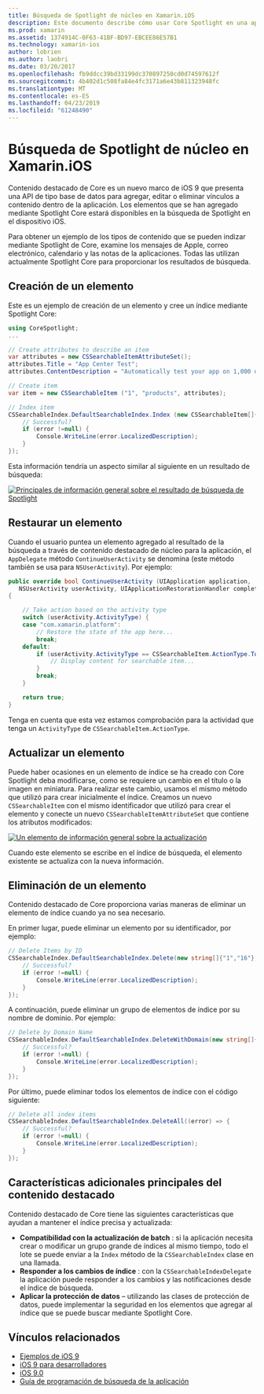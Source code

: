 ```yaml
---
title: Búsqueda de Spotlight de núcleo en Xamarin.iOS
description: Este documento describe cómo usar Core Spotlight en una aplicación de Xamarin.iOS para proporcionar vínculos a contenido de la aplicación. Describe cómo crear, restaurar, actualizar y eliminar elementos que se pueden buscar.
ms.prod: xamarin
ms.assetid: 1374914C-0F63-41BF-BD97-EBCEE86E57B1
ms.technology: xamarin-ios
author: lobrien
ms.author: laobri
ms.date: 03/20/2017
ms.openlocfilehash: fb9ddcc39bd33199dc370897250cd0d74597612f
ms.sourcegitcommit: 4b402d1c508fa84e4fc3171a6e43b811323948fc
ms.translationtype: MT
ms.contentlocale: es-ES
ms.lasthandoff: 04/23/2019
ms.locfileid: "61248490"
---
```

# <a name="search-with-core-spotlight-in-xamarinios"></a>Búsqueda de Spotlight de núcleo en Xamarin.iOS

Contenido destacado de Core es un nuevo marco de iOS 9 que presenta una API de tipo base de datos para agregar, editar o eliminar vínculos a contenido dentro de la aplicación. Los elementos que se han agregado mediante Spotlight Core estará disponibles en la búsqueda de Spotlight en el dispositivo iOS.

Para obtener un ejemplo de los tipos de contenido que se pueden indizar mediante Spotlight de Core, examine los mensajes de Apple, correo electrónico, calendario y las notas de la aplicaciones. Todas las utilizan actualmente Spotlight Core para proporcionar los resultados de búsqueda.

## <a name="creating-an-item"></a>Creación de un elemento

Este es un ejemplo de creación de un elemento y cree un índice mediante Spotlight Core:

```csharp
using CoreSpotlight;
...

// Create attributes to describe an item
var attributes = new CSSearchableItemAttributeSet();
attributes.Title = "App Center Test";
attributes.ContentDescription = "Automatically test your app on 1,000 devices in the cloud.";

// Create item
var item = new CSSearchableItem ("1", "products", attributes);

// Index item
CSSearchableIndex.DefaultSearchableIndex.Index (new CSSearchableItem[]{ item }, (error) => {
    // Successful?
    if (error !=null) {
        Console.WriteLine(error.LocalizedDescription);
    }
});
```

Esta información tendría un aspecto similar al siguiente en un resultado de búsqueda:

[![](corespotlight-images/corespotlight01.png "Principales de información general sobre el resultado de búsqueda de Spotlight")](corespotlight-images/corespotlight01.png#lightbox)

## <a name="restoring-an-item"></a>Restaurar un elemento

Cuando el usuario puntea un elemento agregado al resultado de la búsqueda a través de contenido destacado de núcleo para la aplicación, el `AppDelegate` método `ContinueUserActivity` se denomina (este método también se usa para `NSUserActivity`). Por ejemplo:

```csharp
public override bool ContinueUserActivity (UIApplication application,
   NSUserActivity userActivity, UIApplicationRestorationHandler completionHandler)
{

    // Take action based on the activity type
    switch (userActivity.ActivityType) {
    case "com.xamarin.platform":
        // Restore the state of the app here...
        break;
    default:
        if (userActivity.ActivityType == CSSearchableItem.ActionType.ToString ()) {
            // Display content for searchable item...
        }
        break;
    }

    return true;
}
```

Tenga en cuenta que esta vez estamos comprobación para la actividad que tenga un `ActivityType` de `CSSearchableItem.ActionType`.

## <a name="updating-an-item"></a>Actualizar un elemento

Puede haber ocasiones en un elemento de índice se ha creado con Core Spotlight deba modificarse, como se requiere un cambio en el título o la imagen en miniatura. Para realizar este cambio, usamos el mismo método que utilizó para crear inicialmente el índice.
Creamos un nuevo `CSSearchableItem` con el mismo identificador que utilizó para crear el elemento y conecte un nuevo `CSSearchableItemAttributeSet` que contiene los atributos modificados:

[![](corespotlight-images/corespotlight02.png "Un elemento de información general sobre la actualización")](corespotlight-images/corespotlight02.png#lightbox)

Cuando este elemento se escribe en el índice de búsqueda, el elemento existente se actualiza con la nueva información.

## <a name="deleting-an-item"></a>Eliminación de un elemento

Contenido destacado de Core proporciona varias maneras de eliminar un elemento de índice cuando ya no sea necesario.

En primer lugar, puede eliminar un elemento por su identificador, por ejemplo:

```csharp
// Delete Items by ID
CSSearchableIndex.DefaultSearchableIndex.Delete(new string[]{"1","16"},(error) => {
    // Successful?
    if (error !=null) {
        Console.WriteLine(error.LocalizedDescription);
    }
});
```

A continuación, puede eliminar un grupo de elementos de índice por su nombre de dominio. Por ejemplo:

```csharp
// Delete by Domain Name
CSSearchableIndex.DefaultSearchableIndex.DeleteWithDomain(new string[]{"domain-name"},(error) => {
    // Successful?
    if (error !=null) {
        Console.WriteLine(error.LocalizedDescription);
    }
});
```

Por último, puede eliminar todos los elementos de índice con el código siguiente:

```csharp
// Delete all index items
CSSearchableIndex.DefaultSearchableIndex.DeleteAll((error) => {
    // Successful?
    if (error !=null) {
        Console.WriteLine(error.LocalizedDescription);
    }
});
```
## <a name="additional-core-spotlight-features"></a>Características adicionales principales del contenido destacado

Contenido destacado de Core tiene las siguientes características que ayudan a mantener el índice precisa y actualizada:

- **Compatibilidad con la actualización de batch** : si la aplicación necesita crear o modificar un grupo grande de índices al mismo tiempo, todo el lote se puede enviar a la `Index` método de la `CSSearchableIndex` clase en una llamada.
- **Responder a los cambios de índice** : con la `CSSearchableIndexDelegate` la aplicación puede responder a los cambios y las notificaciones desde el índice de búsqueda.
- **Aplicar la protección de datos** – utilizando las clases de protección de datos, puede implementar la seguridad en los elementos que agregar al índice que se puede buscar mediante Spotlight Core.



## <a name="related-links"></a>Vínculos relacionados

- [Ejemplos de iOS 9](https://developer.xamarin.com/samples/ios/iOS9/)
- [iOS 9 para desarrolladores](https://developer.apple.com/ios/pre-release/)
- [iOS 9.0](https://developer.apple.com/library/prerelease/ios/releasenotes/General/WhatsNewIniOS/Articles/iOS9.html)
- [Guía de programación de búsqueda de la aplicación](https://developer.apple.com/library/prerelease/ios/documentation/General/Conceptual/AppSearch/index.html#//apple_ref/doc/uid/TP40016308)
